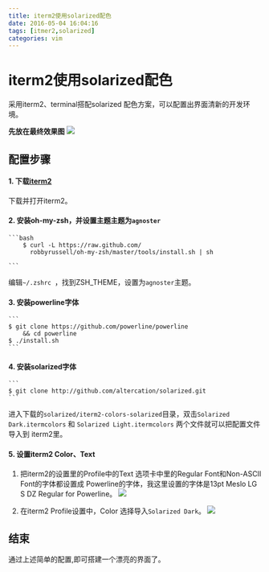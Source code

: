 ```yaml
---
title: iterm2使用solarized配色 
date: 2016-05-04 16:04:16
tags: [itmer2,solarized]
categories: vim
---
```


# iterm2使用solarized配色

 采用iterm2、terminal搭配solarized 配色方案，可以配置出界面清新的开发环境。

 **先放在最终效果图**
 ![](/images/vim/效果图.png)

 ## 配置步骤

 #### 1. 下载[iterm2](http://www.iterm2.com/downloads.html)
   下载并打开iterm2。
 #### 2. 安装oh-my-zsh，并设置主题主题为`agnoster`

 	```bash
 		$ curl -L https://raw.github.com/
 		  robbyrussell/oh-my-zsh/master/tools/install.sh | sh

 	```
   编辑`~/.zshrc `，找到ZSH_THEME，设置为`agnoster`主题。

 #### 3. 安装powerline字体
 	```
 	$ git clone https://github.com/powerline/powerline
 	    && cd powerline
 	$ ./install.sh
 	```
 #### 4. 安装solarized字体
 	```
 	$ git clone http://github.com/altercation/solarized.git
 	```
 进入下载的`solarized/iterm2-colors-solarized`目录，双击`Solarized Dark.itermcolors` 和 `Solarized Light.itermcolors` 两个文件就可以把配置文件导入到 iterm2里。

 #### 5. 设置iterm2 Color、Text

 1. 把iterm2的设置里的Profile中的Text 选项卡中里的Regular Font和Non-ASCII Font的字体都设置成 Powerline的字体，我这里设置的字体是13pt Meslo LG S DZ Regular for Powerline。
 	 ![](/images/vim/iterm2text设置.png)

 2. 在iterm2 Profile设置中，Color 选择导入`Solarized Dark`。
 	 ![](/images/vim/iterm2color设置.png)


 ## 结束

 通过上述简单的配置,即可搭建一个漂亮的界面了。

